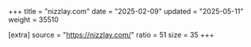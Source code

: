 +++
title = "nizzlay.com"
date = "2025-02-09"
updated = "2025-05-11"
weight = 35510

[extra]
source = "https://nizzlay.com/"
ratio = 51
size = 35
+++
